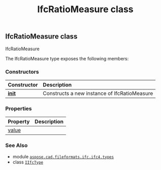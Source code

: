 ﻿---
title: IfcRatioMeasure class
second_title: Aspose.CAD for Python via .NET API References
description: 
type: docs
weight: 1300
url: /python-net/aspose.cad.fileformats.ifc.ifc4.types/ifcratiomeasure/
is_root: false
---

## IfcRatioMeasure class

IfcRatioMeasure



The IfcRatioMeasure type exposes the following members:

### Constructors
| Constructor | Description |
| :- | :- |
| [__init__](/cad/python-net/aspose.cad.fileformats.ifc.ifc4.types/ifcratiomeasure/__init__/#) | Constructs a new instance of IfcRatioMeasure |


### Properties
| Property | Description |
| :- | :- |
| [value](/cad/python-net/aspose.cad.fileformats.ifc.ifc4.types/ifcratiomeasure/value) |  |



### See Also
* module [`aspose.cad.fileformats.ifc.ifc4.types`](..)
* class [`IIfcType`](/cad/python-net/aspose.cad.fileformats.ifc/iifctype)
